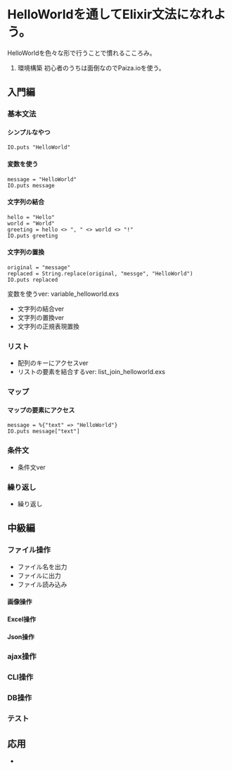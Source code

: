 # HelloWorldを通してElixir文法になれよう。
HelloWorldを色々な形で行うことで慣れるこころみ。

1. 環境構築
初心者のうちは面倒なのでPaiza.ioを使う。

## 入門編
### 基本文法
#### シンプルなやつ
```
IO.puts "HelloWorld"
```
#### 変数を使う
```
message = "HelloWorld"
IO.puts message
```

#### 文字列の結合
```
hello = "Hello"
world = "World"
greeting = hello <> ", " <> world <> "!"
IO.puts greeting
```
#### 文字列の置換
```
original = "message"
replaced = String.replace(original, "messge", "HelloWorld")
IO.puts replaced
```

変数を使うver: variable_helloworld.exs
- 文字列の結合ver
- 文字列の置換ver
- 文字列の正規表現置換
### リスト
- 配列のキーにアクセスver
- リストの要素を結合するver: list_join_helloworld.exs
### マップ
#### マップの要素にアクセス
```
message = %{"text" => "HelloWorld"}
IO.puts message["text"]
```

### 条件文
- 条件文ver

### 繰り返し
- 繰り返し

## 中級編
### ファイル操作
- ファイル名を出力
- ファイルに出力
- ファイル読み込み

#### 画像操作

#### Excel操作

#### Json操作

### ajax操作

### CLI操作

### DB操作

### テスト

## 応用



- 




